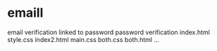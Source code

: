 # emaill
email verification
linked to password
password verification
index.html
style.css
index2.html
main.css
both.css
both.html
...
